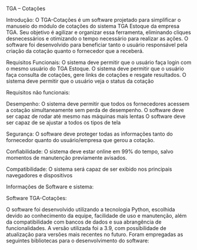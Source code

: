 TGA – Cotações

Introdução: 
O TGA-Cotações é um software projetado para simplificar o manuseio do módulo de cotações do sistema TGA Estoque da empresa TGA. Seu objetivo é agilizar e organizar essa ferramenta, eliminando cliques desnecessários e otimizando o tempo necessário para realizar as ações. O software foi desenvolvido para beneficiar tanto o usuário responsável pela criação da cotação quanto o fornecedor que a receberá.


Requisitos Funcionais: 
O sistema deve permitir que o usuário faça login com o mesmo usuário do TGA Estoque.
O sistema deve permitir que o usuário faça consulta de cotações, gere links de cotações e resgate resultados.
O sistema deve permitir que o usuário veja o status da cotação

Requisitos não funcionais: 

Desempenho: 
O sistema deve permitir que todos os fornecedores acessem a cotação simultaneamente sem perda de desempenho.
O software deve ser capaz de rodar até mesmo nas máquinas mais lentas
O software deve ser capaz de se ajustar a todos os tipos de tela

Segurança: 
O software deve proteger todas as informações tanto do fornecedor quanto do usuário/empresa que gerou a cotação.

Confiabilidade: 
O sistema deve estar online em 99% do tempo, salvo momentos de manutenção previamente avisados.

Compatibilidade: 
O sistema será capaz de ser exibido nos principais navegadores e dispositivos



Informações de Software e sistema:


Software TGA-Cotações: 

O software foi desenvolvido utilizando a tecnologia Python, escolhida devido ao conhecimento da equipe, facilidade de uso e manutenção, além da compatibilidade com bancos de dados e sua abrangência de funcionalidades. A versão utilizada foi a 3.9, com possibilidade de atualização para versões mais recentes no futuro. Foram empregadas as seguintes bibliotecas para o desenvolvimento do software:
